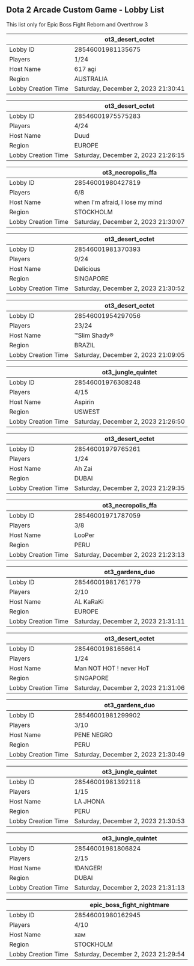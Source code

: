 ## Dota 2 Arcade Custom Game - Lobby List

This list only for Epic Boss Fight Reborn and Overthrow 3

|  | ot3_desert_octet |
| ------ | ------ |
| Lobby ID | 28546001981135675 |
| Players | 1/24 |
| Host Name | 617 agi |
| Region | AUSTRALIA |
| Lobby Creation Time | Saturday, December 2, 2023 21:30:41 |


|  | ot3_desert_octet |
| ------ | ------ |
| Lobby ID | 28546001975575283 |
| Players | 4/24 |
| Host Name | Duud |
| Region | EUROPE |
| Lobby Creation Time | Saturday, December 2, 2023 21:26:15 |


|  | ot3_necropolis_ffa |
| ------ | ------ |
| Lobby ID | 28546001980427819 |
| Players | 6/8 |
| Host Name | when I'm afraid, I lose my mind |
| Region | STOCKHOLM |
| Lobby Creation Time | Saturday, December 2, 2023 21:30:07 |


|  | ot3_desert_octet |
| ------ | ------ |
| Lobby ID | 28546001981370393 |
| Players | 9/24 |
| Host Name | Delicious |
| Region | SINGAPORE |
| Lobby Creation Time | Saturday, December 2, 2023 21:30:52 |


|  | ot3_desert_octet |
| ------ | ------ |
| Lobby ID | 28546001954297056 |
| Players | 23/24 |
| Host Name | ™Slim Shady® |
| Region | BRAZIL |
| Lobby Creation Time | Saturday, December 2, 2023 21:09:05 |


|  | ot3_jungle_quintet |
| ------ | ------ |
| Lobby ID | 28546001976308248 |
| Players | 4/15 |
| Host Name | Aspirin |
| Region | USWEST |
| Lobby Creation Time | Saturday, December 2, 2023 21:26:50 |


|  | ot3_desert_octet |
| ------ | ------ |
| Lobby ID | 28546001979765261 |
| Players | 1/24 |
| Host Name | Ah Zai |
| Region | DUBAI |
| Lobby Creation Time | Saturday, December 2, 2023 21:29:35 |


|  | ot3_necropolis_ffa |
| ------ | ------ |
| Lobby ID | 28546001971787059 |
| Players | 3/8 |
| Host Name | LooPer |
| Region | PERU |
| Lobby Creation Time | Saturday, December 2, 2023 21:23:13 |


|  | ot3_gardens_duo |
| ------ | ------ |
| Lobby ID | 28546001981761779 |
| Players | 2/10 |
| Host Name | AL KaRaKi |
| Region | EUROPE |
| Lobby Creation Time | Saturday, December 2, 2023 21:31:11 |


|  | ot3_desert_octet |
| ------ | ------ |
| Lobby ID | 28546001981656614 |
| Players | 1/24 |
| Host Name | Man NOT HOT ! never HoT |
| Region | SINGAPORE |
| Lobby Creation Time | Saturday, December 2, 2023 21:31:06 |


|  | ot3_gardens_duo |
| ------ | ------ |
| Lobby ID | 28546001981299902 |
| Players | 3/10 |
| Host Name | PENE  NEGRO |
| Region | PERU |
| Lobby Creation Time | Saturday, December 2, 2023 21:30:49 |


|  | ot3_jungle_quintet |
| ------ | ------ |
| Lobby ID | 28546001981392118 |
| Players | 1/15 |
| Host Name | LA JHONA |
| Region | PERU |
| Lobby Creation Time | Saturday, December 2, 2023 21:30:53 |


|  | ot3_jungle_quintet |
| ------ | ------ |
| Lobby ID | 28546001981806824 |
| Players | 2/15 |
| Host Name | !DANGER! |
| Region | DUBAI |
| Lobby Creation Time | Saturday, December 2, 2023 21:31:13 |


|  | epic_boss_fight_nightmare |
| ------ | ------ |
| Lobby ID | 28546001980162945 |
| Players | 4/10 |
| Host Name | хам |
| Region | STOCKHOLM |
| Lobby Creation Time | Saturday, December 2, 2023 21:29:54 |


